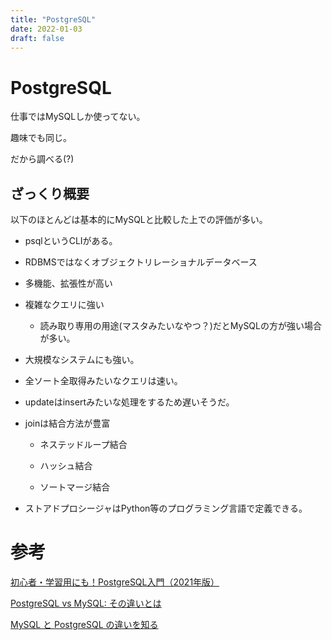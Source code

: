 ```yaml
---
title: "PostgreSQL"
date: 2022-01-03
draft: false
---
```

# PostgreSQL



仕事ではMySQLしか使ってない。



趣味でも同じ。



だから調べる(?)



## ざっくり概要



以下のほとんどは基本的にMySQLと比較した上での評価が多い。



* psqlというCLIがある。



* RDBMSではなくオブジェクトリレーショナルデータベース



* 多機能、拡張性が高い



* 複雑なクエリに強い



	* 読み取り専用の用途(マスタみたいなやつ？)だとMySQLの方が強い場合が多い。

	

* 大規模なシステムにも強い。



* 全ソート全取得みたいなクエリは速い。



* updateはinsertみたいな処理をするため遅いそうだ。



* joinは結合方法が豊富

	* ネステッドループ結合

	* ハッシュ結合

	* ソートマージ結合

	

* ストアドプロシージャはPython等のプログラミング言語で定義できる。



# 参考



[初心者・学習用にも！PostgreSQL入門（2021年版）](https://postgresweb.com/introduction-to-postgresql)



[PostgreSQL vs MySQL: その違いとは](https://www.integrate.io/jp/blog/postgresql-vs-mysql-which-one-is-better-for-your-use-case-ja/)



[MySQL と PostgreSQL の違いを知る](https://www.superbusinessman.biz/mysql-vs-postgresql/)
